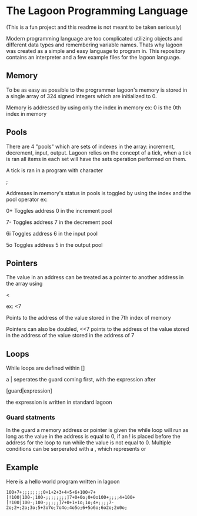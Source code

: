 # The Lagoon Programming Language

(This is a fun project and this readme is not meant to be taken seriously)


Modern programming language are too complicated utilizing objects and different data types and remembering variable names. Thats why lagoon was created as a simple and easy language to program in. This repository contains an interpreter and a few example files for the lagoon language.

## Memory
To be as easy as possible to the programmer lagoon's memory is stored in a single array of 324 signed integers which are initialized to 0.


Memory is addressed by using only the index in memory ex: 0 is the 0th index in memory


## Pools
There are 4 "pools" which are sets of indexes in the array: increment, decrement, input, output. Lagoon relies on the concept of a tick, when a tick is ran all items in each set will have the sets operation performed on them.


A tick is ran in a program with character

;


Addresses in memory's status in pools is toggled by using the index and the pool operator ex:


0+            Toggles address 0 in the increment pool

7- Toggles address 7 in the decrement pool

6i Toggles address 6 in the input pool

5o  Toggles address 5 in the output pool

## Pointers
The value in an address can be treated as a pointer to another address in the array using 

<


ex: <7

Points to the address of the value stored in the 7th index of memory

Pointers can also be doubled, <<7 points to the address of the value stored in the address of the value stored in the address of 7

## Loops
While loops are defined within []

a | seperates the guard coming first, with the expression after

[guard|expression]

the expression is written in standard lagoon

### Guard statments
In the guard a memory address or pointer is given the while loop will run as long as the value in the address is equal to 0, if an ! is placed before the address for the loop to run while the value is not equal to 0. Multiple conditions can be serperated with a , which represents or

## Example
Here is a hello world program written in lagoon


```
100+7+;;;;;;;;0+1+2+3+4+5+6+100+7+[!100|100-;100-;;;;;;;;]7+0+0o;0+0o100+;;;;4+100+[!100|100-;100-;;;;;]7+0+1+1o;1o;4+;;;;7-2o;2+;2o;3o;5+3o7o;7o4o;4o5o;6+5o6o;6o2o;2o0o;
```
